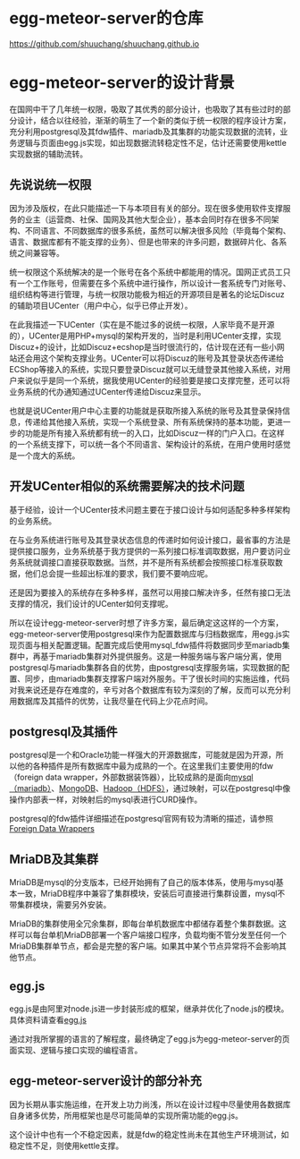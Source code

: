# egg-meteor-server的仓库
https://github.com/shuuchang/shuuchang.github.io
# egg-meteor-server的设计背景
在国网中干了几年统一权限，吸取了其优秀的部分设计，也吸取了其有些过时的部分设计，结合以往经验，渐渐的萌生了一个新的类似于统一权限的程序设计方案，充分利用postgresql及其fdw插件、mariadb及其集群的功能实现数据的流转，业务逻辑与页面由egg.js实现，如出现数据流转稳定性不足，估计还需要使用kettle实现数据的辅助流转。

## 先说说统一权限
因为涉及版权，在此只能描述一下与本项目有关的部分。现在很多使用软件支撑服务的业主（运营商、社保、国网及其他大型企业），基本会同时存在很多不同架构、不同语言、不同数据库的很多系统，虽然可以解决很多风险（毕竟每个架构、语言、数据库都有不能支撑的业务）、但是也带来的许多问题，数据碎片化、各系统之间兼容等。

统一权限这个系统解决的是一个账号在各个系统中都能用的情况。国网正式员工只有一个工作账号，但需要在多个系统中进行操作，所以设计一套系统专门对账号、组织结构等进行管理，与统一权限功能极为相近的开源项目是著名的论坛Discuz的辅助项目UCenter（用户中心，似乎已停止开发）。

在此我描述一下UCenter（实在是不能过多的说统一权限，人家毕竟不是开源的），UCenter是用PHP+mysql的架构开发的，当时是利用UCenter支撑，实现Discuz+的设计，比如Discuz+ecshop是当时很流行的，估计现在还有一些小网站还会用这个架构支撑业务。UCenter可以将Discuz的账号及其登录状态传递给ECShop等接入的系统，实现只要登录Discuz就可以无缝登录其他接入系统，对用户来说似乎是同一个系统，据我使用UCenter的经验要是接口支撑完整，还可以将业务系统的代办通知通过UCenter传递给Discuz来显示。

也就是说UCenter用户中心主要的功能就是获取所接入系统的账号及其登录保持信息，传递给其他接入系统，实现一个系统登录、所有系统保持的基本功能，更进一步的功能是所有接入系统都有统一的入口，比如Discuz一样的门户入口。在这样的一个系统支撑下，可以统一各个不同语言、架构设计的系统，在用户使用时感觉是一个庞大的系统。

## 开发UCenter相似的系统需要解决的技术问题
基于经验，设计一个UCenter技术问题主要在于接口设计与如何适配多种多样架构的业务系统。

在与业务系统进行账号及其登录状态信息的传递时如何设计接口，最省事的方法是提供接口服务，业务系统基于我方提供的一系列接口标准调取数据，用户要访问业务系统就调接口直接获取数据。当然，并不是所有系统都会按照接口标准获取数据，他们总会提一些超出标准的要求，我们要不要响应呢。

还是因为要接入的系统存在多种多样，虽然可以用接口解决许多，任然有接口无法支撑的情况，我们设计的UCenter如何支撑呢。

所以在设计egg-meteor-server时想了许多方案，最后确定这这样的一个方案，egg-meteor-server使用postgresql来作为配置数据库与归档数据库，用egg.js实现页面与相关配置逻辑。配置完成后使用mysql_fdw插件将数据同步至mariadb集群中，再基于mariadb集群对外提供服务。这是一种服务端与客户端分离，使用postgresql与mariadb集群各自的优势，由postgresql支撑服务端，实现数据的配置、同步，由mariadb集群支撑客户端对外服务。干了很长时间的实施运维，代码对我来说还是存在难度的，辛亏对各个数据库有较为深刻的了解，反而可以充分利用数据库及其插件的优势，让我尽量在代码上少花点时间。

## postgresql及其插件
postgresql是一个和Oracle功能一样强大的开源数据库，可能就是因为开源，所以他的各种插件是所有数据库中最为成熟的一个。在这里我们主要使用的fdw（foreign data wrapper，外部数据装饰器），比较成熟的是面向[mysql（mariadb）](https://github.com/EnterpriseDB/mysql_fdw)、[MongoDB](https://github.com/EnterpriseDB/mongo_fdw)、[Hadoop（HDFS）](https://github.com/EnterpriseDB/hdfs_fdw)，通过映射，可以在postgresql中像操作内部表一样，对映射后的mysql表进行CURD操作。

postgresql的fdw插件详细描述在postgresql官网有较为清晰的描述，请参照[Foreign Data Wrappers](http://wiki.postgresql.org/wiki/Foreign_data_wrappers)

## MriaDB及其集群
MriaDB是mysql的分支版本，已经开始拥有了自己的版本体系，使用与mysql基本一致，MriaDB程序中兼容了集群模块，安装后可直接进行集群设置，mysql不带集群模块，需要另外安装。

MriaDB的集群使用全冗余集群，即每台单机数据库中都储存着整个集群数据。这样可以每台单机MriaDB部署一个客户端接口程序，负载均衡不管分发至任何一个MriaDB集群单节点，都会是完整的客户端。如果其中某个节点异常将不会影响其他节点。

## egg.js
egg.js是由阿里对node.js进一步封装形成的框架，继承并优化了node.js的模块。具体资料请查看[egg.js](https://eggjs.org/zh-cn/)

通过对我所掌握的语言的了解程度，最终确定了egg.js为egg-meteor-server的页面实现、逻辑与接口实现的编程语言。

## egg-meteor-server设计的部分补充
因为长期从事实施运维，在开发上功力尚浅，所以在设计过程中尽量使用各数据库自身诸多优势，所用框架也是尽可能简单的实现所需功能的egg.js。

这个设计中也有一个不稳定因素，就是fdw的稳定性尚未在其他生产环境测试，如稳定性不足，则使用kettle支撑。
